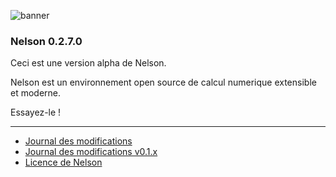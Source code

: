 ![banner](banner_homepage.png)

### Nelson 0.2.7.0

Ceci est une version alpha de Nelson. 

Nelson est un environnement open source de calcul numerique extensible et moderne.

Essayez-le !


* * *

*   [Journal des modifications](CHANGELOG.md)
*   [Journal des modifications v0.1.x](CHANGELOG-0.1.x.md)
*   [Licence de Nelson](license.md)
